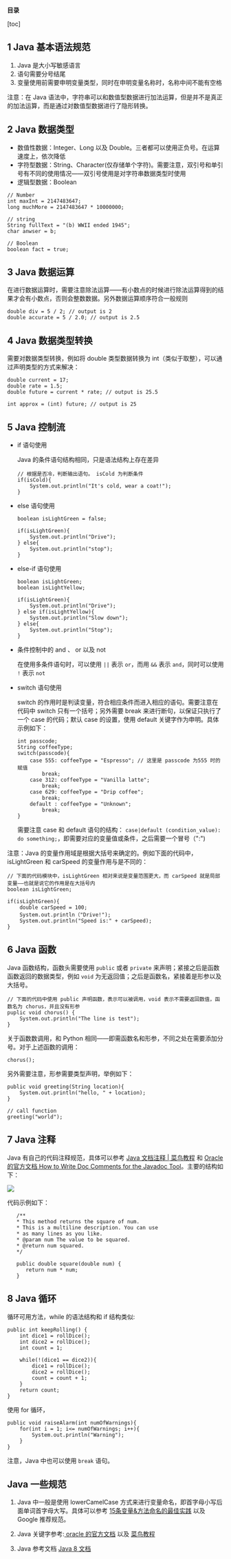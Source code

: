**目录**

[toc]

## 1 Java 基本语法规范

1. Java 是大小写敏感语言
2. 语句需要分号结尾
3. 变量使用前需要申明变量类型，同时在申明变量名称时，名称中间不能有空格

注意：在 Java 语法中，字符串可以和数值型数据进行加法运算，但是并不是真正的加法运算，而是通过对数值型数据进行了隐形转换。

## 2 Java 数据类型
* 数值性数据：Integer、Long 以及 Double。三者都可以使用正负号。在运算速度上，依次降低
* 字符型数据：String、Character(仅存储单个字符)。需要注意，双引号和单引号有不同的使用情况——双引号使用是对字符串数据类型时使用
* 逻辑型数据：Boolean

```{Java}
// Number
int maxInt = 2147483647;
long muchMore = 2147483647 * 10000000;

// string
String fullText = "(b) WWII ended 1945";
char anwser = b;

// Boolean
boolean fact = true;
```

## 3 Java 数据运算
在进行数据运算时，需要注意除法运算——有小数点的时候进行除法运算得到的结果才会有小数点，否则会整数数据。另外数据运算顺序符合一般规则

```{Java}
double div = 5 / 2; // output is 2
double accurate = 5 / 2.0; // output is 2.5
```
## 4 Java 数据类型转换
需要对数据类型转换，例如将 double 类型数据转换为 int（类似于取整），可以通过声明类型的方式来解决：

```
double current = 17;
double rate = 1.5;
double future = current * rate; // output is 25.5

int approx = (int) future; // output is 25
```

## 5 Java 控制流
* if 语句使用

    Java 的条件语句结构相同，只是语法结构上存在差异
    ```
    // 根据是否冷，判断输出语句。 isCold 为判断条件
    if(isCold){
        System.out.println("It's cold, wear a coat!");
    }
    ```
* else 语句使用

    ```{Java}
    boolean isLightGreen = false;

    if(isLightGreen){
        System.out.println("Drive");
    } else{
        System.out.println("stop");
    }
    ```

* else-if 语句使用

    ```{Java}
    boolean isLightGreen;
    boolean isLightYellow;

    if(isLightGreen){
        System.out.println("Drive");
    } else if(isLightYellow){
        System.out.println("Slow down");
    } else{
        System.out.println("Stop");
    }
    ```

* 条件控制中的 and 、 or 以及 not

    在使用多条件语句时，可以使用 `||` 表示 `or`，而用 `&&` 表示 `and`，同时可以使用 `!` 表示 `not`

* switch 语句使用

    switch 的作用时是判读变量，符合相应条件而进入相应的语句。需要注意在代码中 switch 只有一个括号；另外需要 break 来进行断句，以保证只执行了一个 case 的代码；默认 case 的设置，使用 default 关键字作为申明。具体示例如下：

    ```{Java}
    int passcode;
    String coffeeType;
    switch(passcode){
        case 555: coffeeType = "Espresso"; // 这里是 passcode 为555 时的赋值
            break;
        case 312: coffeeType = "Vanilla latte";
            break;
        case 629: coffeeType = "Drip coffee";
            break;
        default : coffeeType = "Unknown";
            break;
    }
    ```
    需要注意 case 和 default 语句的结构： `case|default (condition_value): do something;`，即需要对应的变量值或条件，之后需要一个冒号（":")

注意：Java 的变量作用域是根据大括号来确定的。例如下面的代码中，isLightGreen 和 carSpeed 的变量作用与是不同的：

```{Java}
// 下面的代码模块中，isLightGreen 相对来说是变量范围更大，而 carSpeed 就是局部变量——也就是说它的作用是在大括号内
boolean isLightGreen;

if(isLightGreen){
    double carSpeed = 100;
    System.out.println（"Drive!");
    System.out.println("Speed is:" + carSpeed);
}
```

## 6 Java 函数

Java 函数结构，函数头需要使用 `public` 或者 `private` 来声明；紧接之后是函数函数返回的数据类型，例如 `void` 为无返回值；之后是函数名，紧接着是形参以及大括号。

```{Java}
// 下面的代码中使用 public 声明函数，表示可以被调用，void 表示不需要返回数值，函数名为 chorus，并且没有形参
puplic void chorus() {
    System.out.println("The line is test");
}
```

关于函数数调用，和 Python 相同——即需函数名和形参，不同之处在需要添加分号。对于上述函数的调用：

```{Java}
chorus();
```

另外需要注意，形参需要类型声明，举例如下：

```{Java}
public void greeting(String location){
    System.out.println("hello, " + location);
}

// call function
greeting("world");
```

## 7 Java 注释
Java 有自己的代码注释规范，具体可以参考 [Java 文档注释 | 菜鸟教程](http://www.runoob.com/java/java-documentation.html) 和 [Oracle 的官方文档 How to Write Doc Comments for the Javadoc Tool](http://www.oracle.com/technetwork/java/javase/tech/index-137868.html)。主要的结构如下：

![](https://s3.cn-north-1.amazonaws.com.cn/u-img/3973cf52-6d5a-4bf2-b69d-556f5f9fbf37)

代码示例如下：

```
   /**
   * This method returns the square of num.
   * This is a multiline description. You can use
   * as many lines as you like.
   * @param num The value to be squared.
   * @return num squared.
   */
   
   public double square(double num) {
      return num * num;
   }
```
## 8 Java 循环
循环可用方法，while 的语法结构和 if 结构类似:

```{Java}
public int keepRolling() {
    int dice1 = rollDice();
    int dice2 = rollDice();
    int count = 1;

    while(!(dice1 == dice2)){
        dice1 = rollDice();
        dice2 = rollDice();
        count = count + 1;
    }
    return count;
}
```

使用 for 循环，

```{Java}
public void raiseAlarm(int numOfWarnings){
    for(int i = 1; i<= numOfWarnings; i++){
        System.out.println("Warning");
    }
}
```

注意，Java 中也可以使用 `break` 语句。
## Java 一些规范
1. Java 中一般是使用 lowerCamelCase 方式来进行变量命名，即首字母小写后面单词首字母大写。具体可以参考
[15条变量&方法命名的最佳实践](http://legendmohe.net/2014/04/15/%E8%AF%9115%E6%9D%A1%E5%8F%98%E9%87%8F%E6%96%B9%E6%B3%95%E5%91%BD%E5%90%8D%E7%9A%84%E6%9C%80%E4%BD%B3%E5%AE%9E%E8%B7%B5/) 以及 Google 推荐规范。

2. Java 关键字参考:[ oracle 的官方文档](https://docs.oracle.com/javase/tutorial/java/nutsandbolts/_keywords.html) 以及 [菜鸟教程](http://www.runoob.com/java/java-basic-syntax.html)

3. Java 参考文档 [Java 8 文档](https://docs.oracle.com/javase/8/docs/api/java/lang/package-summary.html)